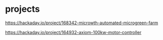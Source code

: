 # projects

https://hackaday.io/project/168342-microwth-automated-microgreen-farm

https://hackaday.io/project/164932-axiom-100kw-motor-controller

